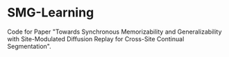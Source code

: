 # SMG-Learning
Code for Paper "Towards Synchronous Memorizability and Generalizability with Site-Modulated Diffusion Replay for Cross-Site Continual Segmentation".
